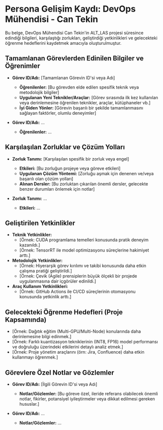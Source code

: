 # Persona Gelişim Kaydı: DevOps Mühendisi - Can Tekin

Bu belge, DevOps Mühendisi Can Tekin\'in ALT_LAS projesi süresince edindiği bilgileri, karşılaştığı zorlukları, geliştirdiği yetkinlikleri ve gelecekteki öğrenme hedeflerini kaydetmek amacıyla oluşturulmuştur.

## Tamamlanan Görevlerden Edinilen Bilgiler ve Öğrenimler

*   **Görev ID/Adı:** [Tamamlanan Görevin ID\'si veya Adı]
    *   **Öğrenilenler:** [Bu görevden elde edilen spesifik teknik veya metodolojik bilgiler]
    *   **Uygulanan Yeni Teknikler/Araçlar:** [Görev sırasında ilk kez kullanılan veya derinlemesine öğrenilen teknikler, araçlar, kütüphaneler vb.]
    *   **İyi Giden Yönler:** [Görevin başarılı bir şekilde tamamlanmasını sağlayan faktörler, olumlu deneyimler]

*   **Görev ID/Adı:** ...
    *   **Öğrenilenler:** ...

## Karşılaşılan Zorluklar ve Çözüm Yolları

*   **Zorluk Tanımı:** [Karşılaşılan spesifik bir zorluk veya engel]
    *   **Etkileri:** [Bu zorluğun projeye veya göreve etkileri]
    *   **Uygulanan Çözüm Yöntemi:** [Zorluğu aşmak için denenen ve/veya başarılı olan çözüm yolları]
    *   **Alınan Dersler:** [Bu zorluktan çıkarılan önemli dersler, gelecekte benzer durumları önlemek için notlar]

*   **Zorluk Tanımı:** ...
    *   **Etkileri:** ...

## Geliştirilen Yetkinlikler

*   **Teknik Yetkinlikler:**
    *   [Örnek: CUDA programlama temelleri konusunda pratik deneyim kazanıldı.]
    *   [Örnek: TensorRT ile model optimizasyonu süreçlerine hakimiyet arttı.]
*   **Metodolojik Yetkinlikler:**
    *   [Örnek: Hiyerarşik görev kırılımı ve takibi konusunda daha etkin çalışma pratiği geliştirildi.]
    *   [Örnek: Çevik (Agile) prensiplerin büyük ölçekli bir projede uygulanmasına dair içgörüler edinildi.]
*   **Araç Kullanım Yetkinlikleri:**
    *   [Örnek: GitHub Actions ile CI/CD süreçlerinin otomasyonu konusunda yetkinlik arttı.]

## Gelecekteki Öğrenme Hedefleri (Proje Kapsamında)

*   [Örnek: Dağıtık eğitim (Multi-GPU/Multi-Node) konularında daha derinlemesine bilgi edinmek.]
*   [Örnek: Farklı kuantizasyon tekniklerinin (INT8, FP16) model performansı ve doğruluğu üzerindeki etkilerini detaylı analiz etmek.]
*   [Örnek: Proje yönetim araçlarını (örn: Jira, Confluence) daha etkin kullanmayı öğrenmek.]

## Görevlere Özel Notlar ve Gözlemler

*   **Görev ID/Adı:** [İlgili Görevin ID\'si veya Adı]
    *   **Notlar/Gözlemler:** [Bu göreve özel, ileride referans olabilecek önemli notlar, fikirler, potansiyel iyileştirmeler veya dikkat edilmesi gereken hususlar.]

*   **Görev ID/Adı:** ...
    *   **Notlar/Gözlemler:** ...

